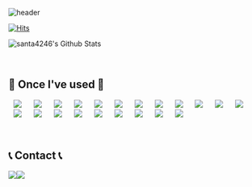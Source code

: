 ![header](https://capsule-render.vercel.app/api?type=Waving&color=timeGradient&text=MinHyeok's&nbsp;Github&animation=fadeIn&fontColor=fff&fontSize=40&height=170)

[![Hits](https://hits.seeyoufarm.com/api/count/incr/badge.svg?url=https%3A%2F%2Fgithub.com%2Fsanta4246%2Fhit-counter&count_bg=%2379C83D&title_bg=%23555555&icon=&icon_color=%23E7E7E7&title=hits&edge_flat=false)](https://hits.seeyoufarm.com)

![santa4246's Github Stats](https://github-readme-stats.vercel.app/api?username=santa4246&show_icons=true)

<br>

## 🔨 Once I've used 🔨
<img src="https://img.shields.io/badge/HTML5-E34F26?style=flat-square&logo=html5&logoColor=white" style="height : auto; margin-left : 10px; margin-right : 10px;"/> <img src="https://img.shields.io/badge/CSS3-1572B6?style=flat-square&logo=css3&logoColor=white" style="height : auto; margin-left : 10px; margin-right : 10px;"/>
<img src="https://img.shields.io/badge/JavaScript-F7DF1E?style=flat-square&logo=JavaScript&logoColor=white" style="height : auto; margin-left : 10px; margin-right : 10px;"/>
<img src="https://img.shields.io/badge/JQuery-0769AD?style=flat-square&logo=jquery&logoColor=white" style="height : auto; margin-left : 10px; margin-right : 10px;"/>
<img src="https://img.shields.io/badge/Bootstrap-7952B3?style=flat-square&logo=Bootstrap&logoColor=white" style="height : auto; margin-left : 10px; margin-right : 10px;"/>
<img src="https://img.shields.io/badge/React-61DAFB?style=flat-square&logo=react&logoColor=white" style="height : auto; margin-left : 10px; margin-right : 10px;"/>
<img src="https://img.shields.io/badge/PYTHON-3776AB?style=flat-square&logo=python&logoColor=white" style="height : auto; margin-left : 10px; margin-right : 10px;"/>
<img src="https://img.shields.io/badge/Django-092E20?style=flat-square&logo=Django&logoColor=white" style="height : auto; margin-left : 10px; margin-right : 10px;"/>
<img src="https://img.shields.io/badge/Node.js-339933?style=flat-square&logo=Node.js&logoColor=white" style="height : auto; margin-left : 10px; margin-right : 10px;"/>
<img src="https://img.shields.io/badge/PHP-777BB4?style=flat-square&logo=php&logoColor=white" style="height : auto; margin-left : 10px; margin-right : 10px;"/>
<img src="https://img.shields.io/badge/Go-00ADD8?style=flat-square&logo=go&logoColor=white" style="height : auto; margin-left : 10px; margin-right : 10px;"/>
<img src="https://img.shields.io/badge/Microsoft Sql Server-cc2927?style=flat-square&logo=microsoftsqlserver&logoColor=white" style="height : auto; margin-left : 10px; margin-right : 10px;"/>
<img src="https://img.shields.io/badge/MySQL-4479A1?style=flat-square&logo=MySQL&logoColor=white" style="height : auto; margin-left : 10px; margin-right : 10px;"/>
<img src="https://img.shields.io/badge/MariaDB-003545?style=flat-square&logo=MariaDB&logoColor=white" style="height : auto; margin-left : 10px; margin-right : 10px;"/>
<img src="https://img.shields.io/badge/MongoDB-47A248?style=flat-square&logo=MongoDB&logoColor=white" style="height : auto; margin-left : 10px; margin-right : 10px;"/>
<img src="https://img.shields.io/badge/Slack-4A154B?style=flat-square&logo=Slack&logoColor=white" style="height : auto; margin-left : 10px; margin-right : 10px;"/>
<img src="https://img.shields.io/badge/Jira-0052CC?style=flat-square&logo=Jira&logoColor=white" style="height : auto; margin-left : 10px; margin-right : 10px;"/>
<img src="https://img.shields.io/badge/Redmine-B32024?style=flat-square&logo=Redmine&logoColor=white" style="height : auto; margin-left : 10px; margin-right : 10px;"/>
<img src="https://img.shields.io/badge/Github-181717?style=flat-square&logo=Github&logoColor=white" style="height : auto; margin-left : 10px; margin-right : 10px;"/>
<img src="https://img.shields.io/badge/Gitlab-FC6D26?style=flat-square&logo=Gitlab&logoColor=white" style="height : auto; margin-left : 10px; margin-right : 10px;"/>
<img src="https://img.shields.io/badge/Microsoft Office-D83B01?style=flat-square&logo=MicrosoftOffice&logoColor=white" style="height : auto; margin-left : 10px; margin-right : 10px;"/>

<br>

## 📞 Contact 📞
<div style="display:flex; flex-direction:row;">
    <a href="https://www.instagram.com/minhyeok_kg/">
        <img src="https://img.shields.io/badge/Instagram-E4405F?style=for-the-badge&logo=Instagram&logoColor=white"> 
    </a>
    <a href="mailto:santa4246@gmail.com">
        <img src="https://img.shields.io/badge/Gmail-EA4335?style=for-the-badge&logo=Gmail&logoColor=white"> 
    </a>
</div><br>







